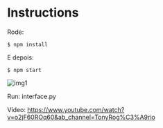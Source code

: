 # Instructions

Rode:

`$ npm install`

E depois:

`$ npm start`

![img1](https://github.com/tonirogerio/btc-finder-interface-v0.5/assets/31183603/12a4f281-9871-44cb-a6bc-bbe4342ce859)

Run:
interface.py

Vídeo:
https://www.youtube.com/watch?v=o2jF60ROq60&ab_channel=TonyRog%C3%A9rio
